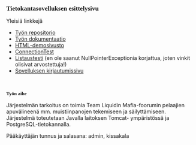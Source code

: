 </head>
<body>
<h1 style="margin: 0.0px 0.0px 11.3px 0.0px; font: 17.0px Times"><b>Tietokantasovelluksen esittelysivu</b></h1>
<p class="p2">Yleisiä linkkejä</p>
<ul class="ul1">
  <li class="li3"><a href="https://github.com/teesalmi/MafiaTools"><span class="s1">Työn repositorio</span></a></li>
  <li class="li3"><a href="https://raw.github.com/teesalmi/MafiaTools/master/doc/Dokumentaatio.pdf"><span class="s1">Työn dokumentaatio</span></a></li>
      <li><a href="http://t-teesalmi.users.cs.helsinki.fi/MafiaTools/html-demo/index.html">HTML-demosivusto</a></li>
      <li><a href="http://t-teesalmi.users.cs.helsinki.fi/ConnectionTest">ConnectionTest</a></li>
      <li><a href="http://t-teesalmi.users.cs.helsinki.fi/MafiaTools/Listaustesti">Listaustesti</a> (en ole saanut NullPointerExceptionia korjattua, joten vinkit olisivat arvostettuja!)</li>
      <li><a href="http://t-teesalmi.users.cs.helsinki.fi/MafiaTools/index.jsp">Sovelluksen kirjautumissivu</a></li>
</ul>
<p class="p5"><br></p>
<h2 style="margin: 0.0px 0.0px 11.0px 0.0px; font: 13.0px Times"><b>Työn aihe</b></h2>
<p class="p2">Järjestelmän tarkoitus on toimia Team Liquidin Mafia-foorumin pelaajien apuvälineenä mm. muistiinpanojen tekemiseen ja säilyttämiseen. Järjestelmä toteutetaan Javalla laitoksen Tomcat- ympäristössä ja PostgreSQL-tietokannalla.</p>
<p>
    Pääkäyttäjän tunnus ja salasana: admin, kissakala
    </p>
</body>
</html>
